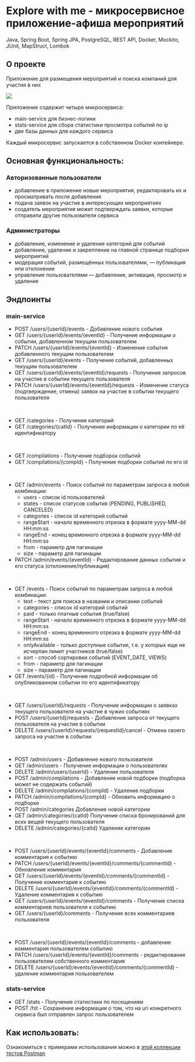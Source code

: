 # Explore with me - микросервисное приложение-афиша мероприятий
Java, Spring Boot, Spring JPA, PostgreSQL, REST API, Docker, Mockito, JUnit, MapStruct, Lombok

## О проекте
Приложение для размещения мероприятий и поиска компаний для участия в них

![](https://pictures.s3.yandex.net/resources/S19_09-2_1674558748.png)

Приложение содержит четыре микросервиса: 
- main-service для бизнес-логики
- stats-service для сбора статистики просмотра событий по ip 
- две базы данных для каждого сервиса
  
Каждый микросервис запускается в собственном Docker контейнере.

## Основная функциональность: 

### Авторизованные пользователи 
- добавление в приложение новые мероприятия, редактировать их и просматривать после добавления
- подача заявок на участие в интересующих мероприятиях
- создатель мероприятия может подтверждать заявки, которые отправили другие пользователи сервиса

### Администраторы
- добавление, изменение и удаление категорий для событий
- добавление, удаление и закрепление на главной странице подборки мероприятий
- модерация событий, размещённых пользователями, — публикация или отклонение
- управление пользователями — добавление, активация, просмотр и удаление

## Эндпоинты

### main-service 

- POST /users/{userId}/events - Добавление нового события
- GET /users/{userId}/events/{eventId} - Получение информации о событии, добавленном текущим пользователем
- PATCH /users/{userId}/events/{eventId} - Изменение события добавленного текущим пользователем
- GET /users/{userId}/events - Получение событий, добавленных текущим пользователем
- GET /users/{userId}/events/{eventId}/requests - Получение запросов на участие в событии текущего пользователя
- PATCH /users/{userId}/events/{eventId}/requests - Изменение статуса (подтверждение, отмена) заявок на участие в событии текущего пользователя
<br>

- GET /categories - Получение категорий
- GET /categories/{catId} - Получение информации о категории по её идентификатору
<br>

- GET /compilations - Получение подборок событий
- GET /compilations/{compId} - Получение подборки событий по его id
<br>

- GET /admin/events - Поиск событий по параметрам запроса в любой комбинации:
    - users - список id пользователей
    - states - список статусов события (PENDING, PUBLISHED, CANCELED)
    - categories - список id категорий событий
    - rangeStart - начало временного отрезка в формате yyyy-MM-dd HH:mm:ss
    - rangeEnd - конец временного отрезка в формате yyyy-MM-dd HH:mm:ss
    - from - параметр для пагинации
    - size - параметр для пагинации
- PATCH /admin/events/{eventId} - Редактирование данных события и его статуса (отклонение/публикация)
<br>

- GET /events - Поиск событий по параметрам запроса в любой комбинации:
    - text - текст для поиска в названии и описании событий
    - categories - список id категорий событий
    - paid - только платные события (true/false)
    - rangeStart - начало временного отрезка в формате yyyy-MM-dd HH:mm:ss
    - rangeEnd - конец временного отрезка в формате yyyy-MM-dd HH:mm:ss
    - onlyAvailable - только доступные события, т.е. у которых еще не исчерпан лимит участников (true/false)
    - sort - способ сортировки событий (EVENT_DATE, VIEWS)
    - from - параметр для пагинации
    - size - параметр для пагинации
- GET /events/{id} - Получение подробной информации об опубликованном событии по его идентификатору
<br>

- GET /users/{userId}/requests - Получение информации о заявках текущего пользователя на участие в чужих событиях
- POST /users/{userId}/requests - Добавление запроса от текущего пользователя на участие в событии
- DELETE /users/{userId}/requests/{requestId}/cancel - Отмена своего запроса на участие в событии
<br>

- POST /admin/users - Добавление нового пользователя
- GET /admin/users - Получение информации о пользователях
- DELETE /admin/users/{userId} - Удаление пользователя
- POST /admin/compilations - Добавление новой подборки (подборка может не содержать событий)
- DELETE /admin/compilations/{compId} - Удаление подборки
- PATCH /admin/compilations/{compId} - Обновить информацию о подборке
- POST /admin/categories Добавление новой категории
- GET /admin/categories/{catId} Получение списка бронирований для всех вещей текущего пользователя
- DELETE /admin/categories/{catId} Удаление категории
<br>

- POST /users/{userId}/events/{eventId}/comments - Добавление комментария к событию
- PATCH /users/{userId}/events/{eventId}/comments/{commentId} - Обновление комментария 
- GET /users/{userId}/events/{eventId}/comments/{commentId} - Получение комментария к событию
- DELETE /users/{userId}/events/{eventId}/comments/{commentId} - Удаление комментария к событию
- GET /users/{userId}/events/{eventId}/comments - Получение списка комментариев пользователя к событию
- GET /users/{userId}/comments - Получение всех комментариев пользователя
<br>

- POST /users/{userId}/events/{eventId}/comments - добавление комментария пользователем событию
- PATCH /users/{userId}/events/{eventId}/comments - редактирование пользователем собственного комментария
- DELETE /users/{userId}/events/{eventId}/comments/{commentId} - удаление комментария пользователем

### stats-service 

- GET /stats - Получение статистики по посещениям
- POST /hit - Сохранение информации о том, что на uri конкретного сервиса был отправлен запрос пользователем

## Как использовать:
Ознакомиться с примерами использования можно в [этой коллекции тестов Postman](https://github.com/yandex-praktikum/java-explore-with-me/tree/main_svc/postman)


